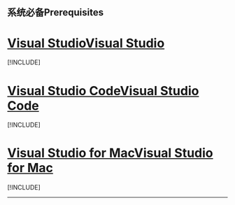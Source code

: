 ## <a name="prerequisites"></a><span data-ttu-id="a78a0-101">系统必备</span><span class="sxs-lookup"><span data-stu-id="a78a0-101">Prerequisites</span></span>

# <a name="visual-studiotabvisual-studio"></a>[<span data-ttu-id="a78a0-102">Visual Studio</span><span class="sxs-lookup"><span data-stu-id="a78a0-102">Visual Studio</span></span>](#tab/visual-studio)

[!INCLUDE[](~/includes/net-core-prereqs-vs-2.2.md)]

# <a name="visual-studio-codetabvisual-studio-code"></a>[<span data-ttu-id="a78a0-103">Visual Studio Code</span><span class="sxs-lookup"><span data-stu-id="a78a0-103">Visual Studio Code</span></span>](#tab/visual-studio-code)

[!INCLUDE[](~/includes/net-core-prereqs-vsc-2.2.md)]

# <a name="visual-studio-for-mactabvisual-studio-mac"></a>[<span data-ttu-id="a78a0-104">Visual Studio for Mac</span><span class="sxs-lookup"><span data-stu-id="a78a0-104">Visual Studio for Mac</span></span>](#tab/visual-studio-mac)

[!INCLUDE[](~/includes/net-core-prereqs-mac-2.2.md)]

---
